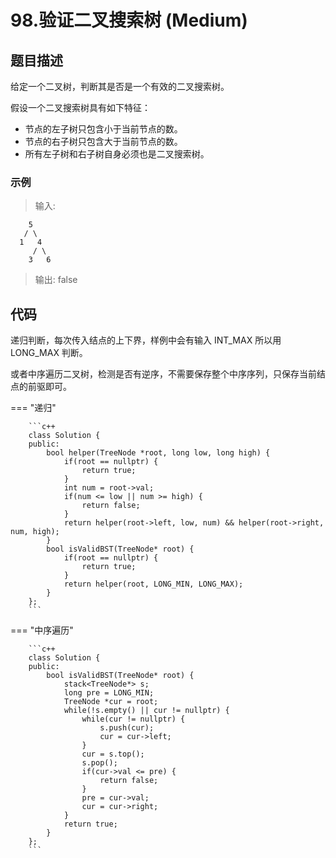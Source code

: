 # 98.验证二叉搜索树 (Medium)

## 题目描述

给定一个二叉树，判断其是否是一个有效的二叉搜索树。

假设一个二叉搜索树具有如下特征：

- 节点的左子树只包含小于当前节点的数。
- 节点的右子树只包含大于当前节点的数。
- 所有左子树和右子树自身必须也是二叉搜索树。

### 示例

> 输入:

```
    5
   / \
  1   4
     / \
    3   6
```

> 输出: false

## 代码

递归判断，每次传入结点的上下界，样例中会有输入 INT_MAX 所以用 LONG_MAX 判断。

或者中序遍历二叉树，检测是否有逆序，不需要保存整个中序序列，只保存当前结点的前驱即可。

=== "递归"

		```c++
		class Solution {
		public:
		    bool helper(TreeNode *root, long low, long high) {
		        if(root == nullptr) {
		            return true;
		        }
		        int num = root->val;
		        if(num <= low || num >= high) {
		            return false;
		        }
		        return helper(root->left, low, num) && helper(root->right, num, high);
		    }
		    bool isValidBST(TreeNode* root) {
		        if(root == nullptr) {
		            return true;
		        }
		        return helper(root, LONG_MIN, LONG_MAX);
		    }
		};
		```
		
=== "中序遍历"

		```c++
		class Solution {
		public:
		    bool isValidBST(TreeNode* root) {
		        stack<TreeNode*> s;
		        long pre = LONG_MIN;
		        TreeNode *cur = root;
		        while(!s.empty() || cur != nullptr) {
		            while(cur != nullptr) {
		                s.push(cur);
		                cur = cur->left;
		            }
		            cur = s.top();
		            s.pop();
		            if(cur->val <= pre) {
		                return false;
		            }
		            pre = cur->val;
		            cur = cur->right;
		        }
		        return true;
		    }
		};
		```